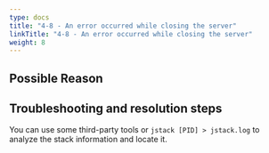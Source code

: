 ```yaml
---
type: docs
title: "4-8 - An error occurred while closing the server"
linkTitle: "4-8 - An error occurred while closing the server"
weight: 8
---
```


## Possible Reason


## Troubleshooting and resolution steps

You can use some third-party tools or `jstack [PID] > jstack.log` to analyze the stack information and locate it.

<p style="margin-top: 3rem;"> </p>